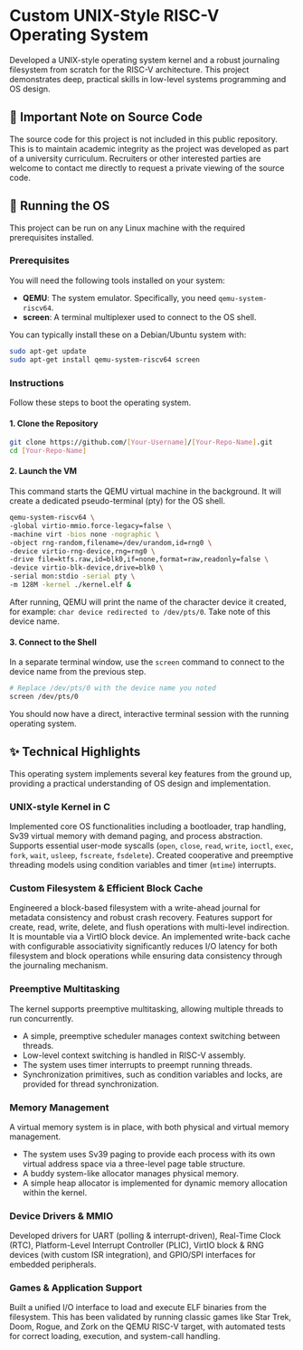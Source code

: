 # Custom UNIX-Style RISC-V Operating System

Developed a UNIX-style operating system kernel and a robust journaling filesystem from scratch for the RISC-V architecture. This project demonstrates deep, practical skills in low-level systems programming and OS design.

## 📝 Important Note on Source Code

The source code for this project is not included in this public repository. This is to maintain academic integrity as the project was developed as part of a university curriculum. Recruiters or other interested parties are welcome to contact me directly to request a private viewing of the source code.

## 🚀 Running the OS

This project can be run on any Linux machine with the required prerequisites installed.

### Prerequisites

You will need the following tools installed on your system:

- **QEMU**: The system emulator. Specifically, you need `qemu-system-riscv64`.
- **screen**: A terminal multiplexer used to connect to the OS shell.

You can typically install these on a Debian/Ubuntu system with:

```bash
sudo apt-get update
sudo apt-get install qemu-system-riscv64 screen
````

### Instructions

Follow these steps to boot the operating system.

#### 1. Clone the Repository

```bash
git clone https://github.com/[Your-Username]/[Your-Repo-Name].git
cd [Your-Repo-Name]
```

#### 2. Launch the VM

This command starts the QEMU virtual machine in the background. It will create a dedicated pseudo-terminal (pty) for the OS shell.

```bash
qemu-system-riscv64 \
-global virtio-mmio.force-legacy=false \
-machine virt -bios none -nographic \
-object rng-random,filename=/dev/urandom,id=rng0 \
-device virtio-rng-device,rng=rng0 \
-drive file=ktfs.raw,id=blk0,if=none,format=raw,readonly=false \
-device virtio-blk-device,drive=blk0 \
-serial mon:stdio -serial pty \
-m 128M -kernel ./kernel.elf &
```

After running, QEMU will print the name of the character device it created, for example: `char device redirected to /dev/pts/0`. Take note of this device name.

#### 3. Connect to the Shell

In a separate terminal window, use the `screen` command to connect to the device name from the previous step.

```bash
# Replace /dev/pts/0 with the device name you noted
screen /dev/pts/0
```

You should now have a direct, interactive terminal session with the running operating system.


## ✨ Technical Highlights

This operating system implements several key features from the ground up, providing a practical understanding of OS design and implementation.

### UNIX-style Kernel in C

Implemented core OS functionalities including a bootloader, trap handling, Sv39 virtual memory with demand paging, and process abstraction. Supports essential user-mode syscalls (`open`, `close`, `read`, `write`, `ioctl`, `exec`, `fork`, `wait`, `usleep`, `fscreate`, `fsdelete`). Created cooperative and preemptive threading models using condition variables and timer (`mtime`) interrupts.

### Custom Filesystem & Efficient Block Cache

Engineered a block-based filesystem with a write-ahead journal for metadata consistency and robust crash recovery. Features support for create, read, write, delete, and flush operations with multi-level indirection. It is mountable via a VirtIO block device. An implemented write-back cache with configurable associativity significantly reduces I/O latency for both filesystem and block operations while ensuring data consistency through the journaling mechanism.

### Preemptive Multitasking

The kernel supports preemptive multitasking, allowing multiple threads to run concurrently.

- A simple, preemptive scheduler manages context switching between threads.
- Low-level context switching is handled in RISC-V assembly.
- The system uses timer interrupts to preempt running threads.
- Synchronization primitives, such as condition variables and locks, are provided for thread synchronization.

### Memory Management

A virtual memory system is in place, with both physical and virtual memory management.

- The system uses Sv39 paging to provide each process with its own virtual address space via a three-level page table structure.
- A buddy system-like allocator manages physical memory.
- A simple heap allocator is implemented for dynamic memory allocation within the kernel.

### Device Drivers & MMIO

Developed drivers for UART (polling & interrupt-driven), Real-Time Clock (RTC), Platform-Level Interrupt Controller (PLIC), VirtIO block & RNG devices (with custom ISR integration), and GPIO/SPI interfaces for embedded peripherals.

### Games & Application Support

Built a unified I/O interface to load and execute ELF binaries from the filesystem. This has been validated by running classic games like Star Trek, Doom, Rogue, and Zork on the QEMU RISC-V target, with automated tests for correct loading, execution, and system-call handling.


